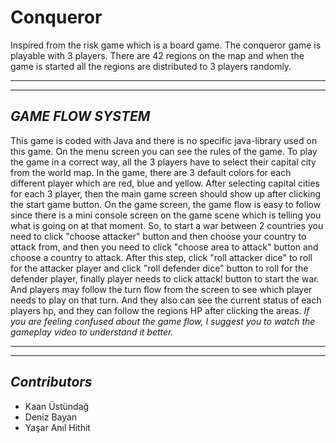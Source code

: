 # Conqueror
Inspired from the risk game which is a board game. The conqueror game is playable with 3 players. There are 42 regions on the map and when the game is started all the regions are distributed to 3 players randomly.
 ************************************************
 ----------------------------------------------
 *GAME FLOW SYSTEM*
 ----------------------------------------------
 This game is coded with Java and there is no specific java-library used on this game. On the menu screen you can see the rules of the game. To play the game in a correct way, all the 3 players have to select their capital city from the world map. In the game, there are 3 default colors for each different player which are red, blue and yellow. After selecting capital cities for each 3 player, then the main game screen should show up after clicking the start game button. On the game screen, the game flow is easy to follow since there is a mini console screen on the game scene which is telling you what is going on at that moment. So, to start a war between 2 countries you need to click "choose attacker" button and then choose your country to attack from, and then you need to click "choose area to attack" button and choose a country to attack. After this step, click "roll attacker dice" to roll for the attacker player and click "roll defender dice" button to roll for the defender player, finally player needs to click attack! button to start the war. And players may follow the turn flow from the screen to see which player needs to play on that turn. And they also can see the current status of each players hp, and they can follow the regions HP after clicking the areas. *If you are feeling confused about the game flow, I suggest you to watch the gameplay video to understand it better.*
 ************************************************
 ----------------------------------------------
 *Contributors*
 ----------------------------------------------
 - Kaan Üstündağ
 - Deniz Bayan
 - Yaşar Anıl Hithit
